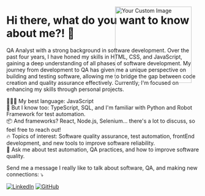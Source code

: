 <div style="display: flex; justify-content: space-between; align-items: flex-start; position: relative;">
  <div style="flex: 1;">
    <h1>Hi there, what do you want to know about me?! 👋</h1>    <img src="https://raw.githubusercontent.com/MicaelliMedeiros/micaellimedeiros/master/image/computer-illustration.png" alt="Your Custom Image" width="200" style="position: absolute; top: 0; right: 0; margin: 20px;">
    <p>
      QA Analyst with a strong background in software development. Over the past four years, I have honed my skills in HTML, CSS, and JavaScript, gaining a deep understanding of all phases of software development. My journey from development to QA has given me a unique perspective on building and testing software, allowing me to bridge the gap between code creation and quality assurance effectively. Currently, I'm focused on enhancing my skills through personal projects.
    </p>
    <p>
      👨🏻‍💻 My best language: JavaScript<br>
      🧠 But I know too: TypeScript, SQL, and I'm familiar with Python and Robot Framework for test automation.<br>
      📦 And frameworks? React, Node.js, Selenium... there's a lot to discuss, so feel free to reach out!<br>
      🔥 Topics of interest: Software quality assurance, test automation, frontEnd development, and new tools to improve software reliability.<br>
      💬 Ask me about test automation, QA practices, and how to improve software quality.
    </p>
    <p>
      Send me a message I really like to talk about software, QA, and making new connections: ⤵️
    </p>
    <p>
      <a href="https://www.linkedin.com/in/matheuscavalcantevb/"><img src="https://img.shields.io/badge/LinkedIn-0077B5?style=for-the-badge&logo=linkedin&logoColor=white" alt="LinkedIn"></a>
      <a href="https://github.com/JMatheusCavalcante"><img src="https://img.shields.io/badge/GitHub-181717?style=for-the-badge&logo=github&logoColor=white" alt="GitHub"></a>
    </p>
  </div>

</div>
